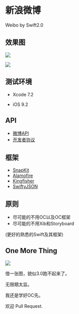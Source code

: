 # 新浪微博

Weibo by Swift2.0

## 效果图

![](https://github.com/Jatstar/Weibo-Swift/blob/master/1.gif)

![](https://github.com/Jatstar/Weibo-Swift/blob/master/2.gif)

## 测试环境

* Xcode 7.2

* iOS 9.2

## API
* [微博API](http://open.weibo.com/wiki/微博API)
* [开发者协议](http://open.weibo.com/wiki/开发者协议)

## 框架

* [SnapKit](https://github.com/SnapKit/SnapKit)
* [Alamofire](https://github.com/Alamofire/Alamofire)
* [Kingfisher](https://github.com/onevcat/Kingfisher)
* [SwiftyJSON](https://github.com/SwiftyJSON/SwiftyJSON)

## 原则

* 尽可能的不用OC以及OC框架
* 尽可能的不用Xib和Storyboard

(更好的熟悉的Swift及其框架)


## One More Thing

![](https://github.com/Jatstar/Weibo-Swift/blob/master/fuckSwift.jpg)


借一张图，貌似3.0跑不起来了。

无限期太监。

我还是学好OC先。

欢迎 Pull Request.
